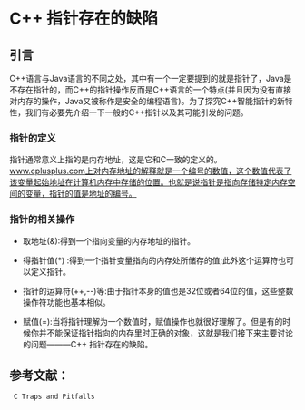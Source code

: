 # C++ 指针存在的缺陷

## 引言

C++语言与Java语言的不同之处，其中有一个一定要提到的就是指针了，Java是不存在指针的，而C++的指针操作反而是C++语言的一个特点(并且因为没有直接对内存的操作，Java又被称作是安全的编程语言)。为了探究C++智能指针的新特性，我们有必要先介绍一下一般的C++指针以及其可能引发的问题。

### 指针的定义

指针通常意义上指的是内存地址，这是它和C一致的定义的。www.cplusplus.com上对内存地址的解释就是一个编号的数值，这个数值代表了该变量起始地址在计算机内存中存储的位置。也就是说指针是指向存储特定内存空间的变量，指针的值是地址的编号。

### 指针的相关操作

- 取地址(&):得到一个指向变量的内存地址的指针。

- 得指针值(*) :得到一个指针变量指向的内存处所储存的值;此外这个运算符也可以定义指针。

- 指针的运算符(++,--)等:由于指针本身的值也是32位或者64位的值，这些整数操作符功能也基本相似。

- 赋值(=):当将指针理解为一个数值时，赋值操作也就很好理解了。但是有的时候你并不能保证指针指向的内存里时正确的对象，这就是我们接下来主要讨论的问题———C++ 指针存在的缺陷。

## 参考文献：

     C Traps and Pitfalls



